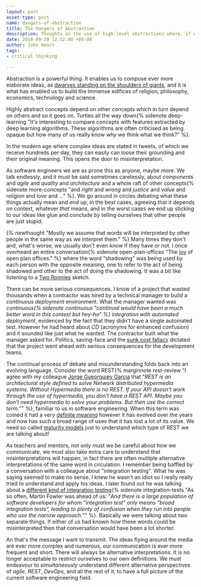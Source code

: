 ```yaml
---
layout: post
asset-type: post
name: dangers-of-abstraction
title: The Dangers of Abstraction
description: Thoughts on the use of high-level abstractions where, if we are not careful, words easily loose their meaning.
date: 2018-09-30 12:52:00 +00:00
author: John Hearn
tags:
- critical thinking

---
```


Abstraction is a powerful thing. It enables us to compose ever more elaborate ideas, as [dwarves standing on the shoulders of giants](https://en.wikipedia.org/wiki/Standing_on_the_shoulders_of_giants), and it is what has enabled us to build the immense edifices of religion, philosophy, economics, technology and science. 

Highly abstract concepts depend on other concepts which in turn depend on others and so it goes on. Turtles all the way down{% sidenote deep-learning "It's interesting to compare concepts with features extracted by deep learning algorithms. These algorithms are often criticised as being opaque but how many of us really know _why_ we think what we think?" %}. 

In the modern age where complex ideas are stated in tweets, of which we receive hundreds per day, they can easily can loose their grounding and their original meaning. This opens the door to misinterpretation. 

As software engineers we are as prone this as anyone, maybe more. We talk endlessly, and it must be said sometimes carelessly, about _components_ and _agile_ and _quality_ and _architecture_ and a whole raft of other concepts{% sidenote more-concepts "and _right_ and _wrong_ and _justice_ and _value_ and _religion_ and _love_ and ..." %}. We go around in circles debating what these things actually mean and end up, in the best cases, agreeing that it depends on context, whatever _that_ means, and in the worst cases we end up sticking to our ideas like glue and conclude by telling ourselves that other people are just stupid.

{% newthought "Mostly we assume that words will be interpreted by other people in the same way as we interpret them." %} Many times they don't and, what's worse, we usually don't even know if they have or not. I once overheard an entire conversation{% sidenote open-plan-offices "The [joy](https://m.signalvnoise.com/the-open-plan-office-is-a-terrible-horrible-no-good-very-bad-idea-42bd9cd294e3) of open plan offices." %} where the word "shadowing" was being used by each person with the opposite meaning, one to refer to the act of being shadowed and other to the act of doing the shadowing. It was a bit like listening to a [Two Ronnies](https://www.youtube.com/watch?v=3VkjDSxBVqw) sketch.

There can be more serious consequences. I know of a project that wasted thousands when a contractor was hired by a technical manager to build a _continuous deployment_ environment. What the manager wanted was _continuous{% sidenote continuous "*continual* would have been a much better word in this context but hey-ho" %} integration with automated deployment_, evidenced by the fact that they didn't have a single automated test. However he had heard about _CD_ (acronyms for enhanced confusion) and it sounded like just what he wanted. The contractor built what the manager asked for. Politics, saving-face and the [sunk cost fallacy](https://www.logicallyfallacious.com/tools/lp/Bo/LogicalFallacies/173/Sunk_Cost_Fallacy) dictated that the project went ahead with serious consequences for the development teams.

The continual process of debate and misunderstanding folds back into an evolving language. Consider the word REST{% marginnote rest-review "I agree with my colleague [Jorge Gueorguiev Garcia](https://codurance.com/2018/09/03/rest-review/) that “_REST is an architectural style defined to solve Network distributed hypermedia systems. Without Hypermedia there is no REST. If your API doesn't work through the use of hypermedia, you don't have a REST API. Maybe you don't need hypermedia to solve your problems. But then use the correct term._”" %}, familiar to us in software engineering. When this term was coined it had a very [definite meaning](https://www.ics.uci.edu/~fielding/pubs/dissertation/top.htm) however it has evolved over the years and now has such a broad range of uses that it has lost a lot of its value. We need so called [maturity models](https://martinfowler.com/articles/richardsonMaturityModel.html) just to understand which type of REST we are talking about! 

As teachers and mentors, not only must we be careful about how we communicate, we must also take extra care to understand that misinterpretations will happen, in fact there are often multiple alternative interpretations of the same word in circulation. I remember being baffled by a conversation with a colleague about "integration testing". What he was saying seemed to make no sense. I knew he wasn't an idiot so I really really tried to understand and apply his ideas. I later found out he was talking about a [different kind of integration testing](https://martinfowler.com/bliki/IntegrationTest.html){% sidenote integration-tests "As so often, Martin Fowler was ahead of us: “_And there is a large population of software developers for whom “integration test” only means “broad integration tests”, leading to plenty of confusion when they run into people who use the narrow approach._”" %}. Basically we were talking about two separate things. If either of us had known _how_ these words could be misinterpreted then that conversation would have been a lot shorter.    

An that's the message I want to transmit. The ideas flying around the media are ever more complex and numerous, our communication is ever more frequent and short. There will always be alternative interpretations. It is no longer acceptable to restrict ourselves to our own definitions. We must endeavour to *simultaneously* understand different alternative perspectives of _agile_, _REST_, _DevOps_, and all the rest of it, to have a full picture of the current software engineering field.